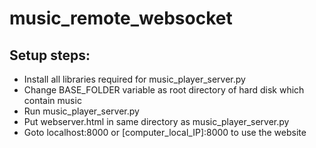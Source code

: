# music_remote_websocket

Setup steps:
---------------
+ Install all libraries required for music_player_server.py
+ Change BASE_FOLDER variable as root directory of hard disk which contain music
+ Run music_player_server.py
+ Put webserver.html in same directory as music_player_server.py
+ Goto localhost:8000 or [computer_local_IP]:8000 to use the website
